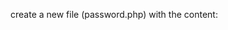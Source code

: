 create a new file (password.php) with the content:
<?php
$PASSWORD = "YOUR-PASSWORD";

deviceinfo.php contains the getter and setter.
e.g. deviceinfo.php?s=b&v=73&c&p=YOUR-PASSWORD
sets the battery (s=b) to value 73 (v=73) and the state to charging (c)
The password is required in setter requests.
deviceinfo.php?g=b gets the battery.

history.php contains a line chart of your battery history.

![Preview of history](http://i.dv.tl/Screenshot_2015-09-02_at_22.25.40.png)